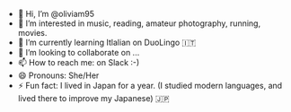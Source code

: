 - 👋 Hi, I’m @oliviam95
- 👀 I’m interested in music, reading, amateur photography, running, movies.
- 🌱 I’m currently learning Itlalian on DuoLingo 🇮🇹
- 💞️ I’m looking to collaborate on ...
- 📫 How to reach me: on Slack :-)
- 😄 Pronouns: She/Her
- ⚡ Fun fact: I lived in Japan for a year. (I studied modern languages, and lived there to improve my Japanese) 🇯🇵


<!---
oliviam95/oliviam95 is a ✨ special ✨ repository because its `README.md` (this file) appears on your GitHub profile.
You can click the Preview link to take a look at your changes.
--->
